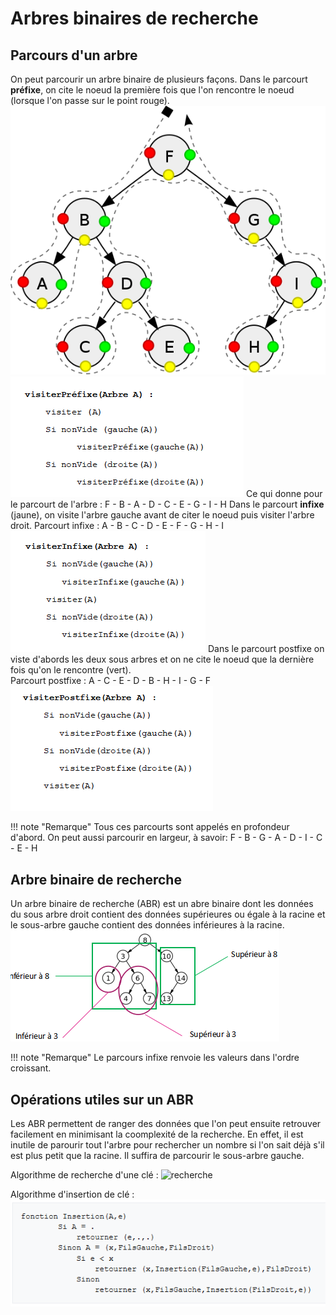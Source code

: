 # Arbres binaires de recherche
## Parcours d'un arbre
On peut parcourir un arbre binaire de plusieurs façons. Dans le parcourt **préfixe**, on cite le noeud la première fois que l'on rencontre le noeud (lorsque l'on passe sur le point rouge).  
![parcourt](img/parcours.png)
![prefixe](img/prefixe.PNG)
Ce qui donne pour le parcourt de l'arbre : F - B - A - D - C - E - G - I - H 
Dans le parcourt **infixe** (jaune), on visite l'arbre gauche avant de citer le noeud puis visiter l'arbre droit.
Parcourt infixe : A - B - C - D - E - F - G - H - I  
![prefixe](img/infixe.PNG)
Dans le parcourt postfixe on viste d'abords les deux sous arbres et on ne cite le noeud que la dernière fois qu'on le rencontre (vert).  
Parcourt postfixe : A - C - E - D - B - H - I - G - F  
![prefixe](img/postfixe.PNG)


!!! note "Remarque"
	Tous ces parcourts sont appelés en profondeur d'abord. On peut aussi parcourir en largeur, à savoir:
	F - B - G - A - D - I - C - E - H


## Arbre binaire de recherche
Un arbre binaire de recherche (ABR) est un abre binaire dont les données du sous arbre droit contient des données supérieures ou égale à la racine et le sous-arbre gauche contient des données inférieures à la racine.  
![ABR](img/ABR.PNG)

!!! note "Remarque"
	Le parcours infixe renvoie les valeurs dans l'ordre croissant.  

## Opérations utiles sur un ABR
Les ABR permettent de ranger des données que l'on peut ensuite retrouver facilement en minimisant la coomplexité de la recherche. En effet, il est inutile de parourir tout l'arbre pour rechercher un nombre si l'on sait déjà s'il est plus petit que la racine. Il suffira de parcourir le sous-arbre gauche.  

Algorithme de recherche d'une clé :
![recherche](img/rechercher_cle.PNG)

Algorithme d'insertion de clé :
![insertion](img/inserer_cle.PNG)